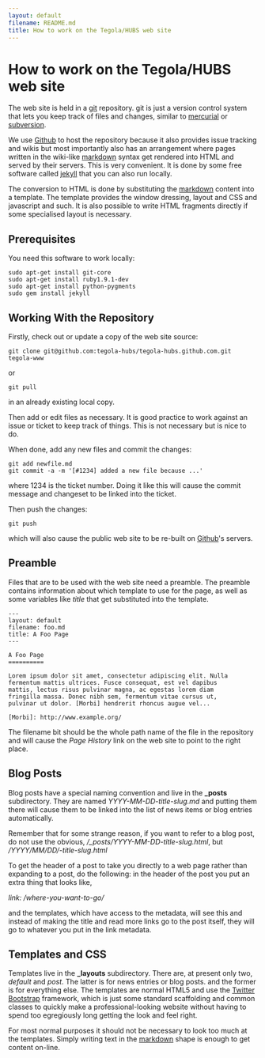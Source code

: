 ```yaml
---
layout: default
filename: README.md
title: How to work on the Tegola/HUBS web site
---
```


How to work on the Tegola/HUBS web site
=======================================

The web site is held in a [git] repository. git is just a version
control system that lets you keep track of files and changes, similar
to [mercurial] or [subversion].

We use [Github] to host the repository because it also provides issue
tracking and wikis but most importantly also has an arrangement where
pages written in the wiki-like [markdown] syntax get rendered into
HTML and served by their servers. This is very convenient. It is done
by some free software called [jekyll] that you can also run locally.

The conversion to HTML is done by substituting the [markdown] content
into a template. The template provides the window dressing, layout and
CSS and javascript and such. It is also possible to write HTML
fragments directly if some specialised layout is necessary.

Prerequisites
-------------

You need this software to work locally:

    sudo apt-get install git-core
    sudo apt-get install ruby1.9.1-dev
    sudo apt-get install python-pygments
    sudo gem install jekyll

Working With the Repository
---------------------------

Firstly, check out or update a copy of the web site source:

    git clone git@github.com:tegola-hubs/tegola-hubs.github.com.git tegola-www

or

    git pull

in an already existing local copy.

Then add or edit files as necessary.  It is good practice to work
against an issue or ticket to keep track of things. This is not
necessary but is nice to do.

When done, add any new files and commit the changes:

    git add newfile.md
    git commit -a -m '[#1234] added a new file because ...'

where 1234 is the ticket number. Doing it like this will cause the
commit message and changeset to be linked into the ticket.

Then push the changes:

    git push

which will also cause the public web site to be re-built on [Github]'s
servers.

Preamble
--------

Files that are to be used with the web site need a preamble. The
preamble contains information about which template to use for the
page, as well as some variables like *title* that get substituted into
the template.

    ---
    layout: default
    filename: foo.md
    title: A Foo Page
    ---

    A Foo Page
    ==========

    Lorem ipsum dolor sit amet, consectetur adipiscing elit. Nulla
    fermentum mattis ultrices. Fusce consequat, est vel dapibus
    mattis, lectus risus pulvinar magna, ac egestas lorem diam
    fringilla massa. Donec nibh sem, fermentum vitae cursus ut,
    pulvinar ut dolor. [Morbi] hendrerit rhoncus augue vel...
     
    [Morbi]: http://www.example.org/

The filename bit should be the whole path name of the file in the
repository and will cause the *Page History* link on the web site to
point to the right place.

Blog Posts
----------

Blog posts have a special naming convention and live in the **\_posts**
subdirectory. They are named *YYYY-MM-DD-title-slug.md* and putting
them there will cause them to be linked into the list of news items or
blog entries automatically.

Remember that for some strange reason, if you want to refer to a blog
post, do not use the obvious, */_posts/YYYY-MM-DD-title-slug.html*, but 
*/YYYY/MM/DD/-title-slug.html*

To get the header of a post to take you directly to a web page rather
than expanding to a post, do the following: in the header of the post
you put an extra thing that looks like,

*link: /where-you-want-to-go/*

and the templates, which have access to the metadata, will see this
and instead of making the title and read more links go to the post
itself, they will go to whatever you put in the link metadata.


Templates and CSS
-----------------

Templates live in the **\_layouts** subdirectory. There are, at
present only two, *default* and *post*. The latter is for news entries
or blog posts. and the former is for everything else. The templates
are normal HTML5 and use the [Twitter Bootstrap] framework, which is
just some standard scaffolding and common classes to quickly make a
professional-looking website without having to spend too egregiously
long getting the look and feel right.

For most normal purposes it should not be necessary to look too much
at the templates. Simply writing text in the [markdown] shape is
enough to get content on-line.

[git]: http://git-scm.com/
[mercurial]: http://mercurial.selenic.com/
[subversion]: http://subversion.tigris.org/
[Github]: http://github.com/
[markdown]: http://daringfireball.net/projects/markdown/
[jekyll]: https://github.com/mojombo/jekyll/blob/master/README.textile
[Twitter Bootstrap]: http://twitter.github.com/bootstrap/
